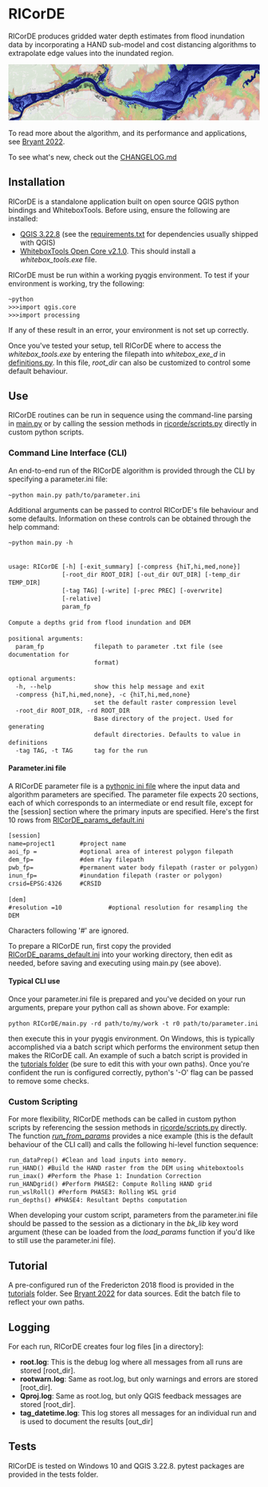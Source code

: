 # RICorDE
RICorDE produces gridded water depth estimates from flood inundation data by incorporating a HAND sub-model and cost distancing algorithms to extrapolate edge values into the inundated region. 

![img](/img/cover.png)

To read more about the algorithm, and its performance and applications, see [Bryant 2022](https://nhess.copernicus.org/articles/22/1437/2022/nhess-22-1437-2022.html).

To see what's new, check out the [CHANGELOG.md](CHANGELOG.md)

## Installation
RICorDE is a standalone application built on open source QGIS python bindings and WhiteboxTools.  Before using, ensure the following are installed:

- [QGIS 3.22.8](https://download.qgis.org/downloads/) (see the [requirements.txt](requirements.txt) for dependencies usually shipped with QGIS)
- [WhiteboxTools Open Core v2.1.0](https://www.whiteboxgeo.com/download-whiteboxtools/). This should install a _whitebox_tools.exe_ file. 

RICorDE must be run within a working pyqgis environment. To test if your environment is working, try the following:

    ~python
    >>>import qgis.core
    >>>import processing

If any of these result in an error, your environment is not set up correctly. 

Once you've tested your setup, tell RICorDE where to access the _whitebox_tools.exe_ by entering the filepath into  _whitebox_exe_d_ in [definitions.py](definitions.py). In this file, _root_dir_ can also be customized to control some default behaviour. 

## Use
RICorDE routines can be run in sequence using the command-line parsing in [main.py](main.py) or by calling the session methods in [ricorde/scripts.py](ricorde/scripts.py) directly in custom python scripts.

### Command Line Interface (CLI)
An end-to-end run of the RICorDE algorithm is provided through the CLI by specifying a parameter.ini file:

`~python main.py path/to/parameter.ini`

Additional arguments can be passed to control RICorDE's file behaviour and some defaults. Information on these controls can be obtained through the help command:

    ~python main.py -h

 
    usage: RICorDE [-h] [-exit_summary] [-compress {hiT,hi,med,none}]
                   [-root_dir ROOT_DIR] [-out_dir OUT_DIR] [-temp_dir TEMP_DIR]
                   [-tag TAG] [-write] [-prec PREC] [-overwrite]
                   [-relative]
                   param_fp

    Compute a depths grid from flood inundation and DEM

    positional arguments:
      param_fp              filepath to parameter .txt file (see documentation for
                            format)

    optional arguments:
      -h, --help            show this help message and exit
      -compress {hiT,hi,med,none}, -c {hiT,hi,med,none}
                            set the default raster compression level
      -root_dir ROOT_DIR, -rd ROOT_DIR
                            Base directory of the project. Used for generating
                            default directories. Defaults to value in definitions
      -tag TAG, -t TAG      tag for the run

 


#### Parameter.ini file

A RICorDE parameter file is a [pythonic ini file](https://docs.python.org/3/library/configparser.html#supported-ini-file-structure) where the input data and algorithm parameters are specified. The parameter file expects 20 sections, each of which corresponds to an intermediate or end result file, except for the [session] section where the primary inputs are specified. Here's the first 10 rows from [RICorDE_params_default.ini](RICorDE_params_default.ini) 

    [session]
    name=project1       #project name
    aoi_fp =            #optional area of interest polygon filepath
    dem_fp=             #dem rlay filepath
    pwb_fp=             #permanent water body filepath (raster or polygon)
    inun_fp=            #inundation filepath (raster or polygon)
    crsid=EPSG:4326     #CRSID

    [dem]
    #resolution =10             #optional resolution for resampling the DEM

Characters following '#' are ignored. 

To prepare a RICorDE run, first copy the provided [RICorDE_params_default.ini](RICorDE_params_default.ini) into your working directory, then edit as needed, before saving and executing using main.py (see above).

#### Typical CLI use

Once your parameter.ini file is prepared and you've decided on your run arguments, prepare your python call as shown above. For example:

`python RICorDE/main.py -rd path/to/my/work -t r0 path/to/parameter.ini`

then execute this in your pyqgis environment. On Windows, this is typically accomplished via a batch script which performs the environment setup then makes the RICorDE call. An example of such a batch script is provided in the [tutorials folder](tutorial\bryant2022_fred12\run_tutorial.bat) (be sure to edit this with your own paths). Once you're confident the run is configured correctly, python's '-O' flag can be passed to remove some checks. 

### Custom Scripting

For more flexibility, RICorDE methods can be called in custom python scripts by referencing the session methods in [ricorde/scripts.py](ricorde/scripts.py) directly. The function [_run_from_params_](ricorde/runrs.py) provides a nice example (this is the default behaviour of the CLI call) and calls the following hi-level function sequence: 

    run_dataPrep() #Clean and load inputs into memory.
    run_HAND() #Build the HAND raster from the DEM using whiteboxtools
    run_imax() #Perform the Phase 1: Inundation Correction
    run_HANDgrid() #Perform PHASE2: Compute Rolling HAND grid
    run_wslRoll() #Perform PHASE3: Rolling WSL grid
    run_depths() #PHASE4: Resultant Depths computation
    
When developing your custom script, parameters from the parameter.ini file should be passed to the session as a dictionary in the _bk_lib_ key word argument (these can be loaded from the _load_params_ function if you'd like to still use the parameter.ini file). 
## Tutorial

A pre-configured run of the Fredericton 2018 flood is provided in the [tutorials](tutorials\bryant2022_fred12) folder. See [Bryant 2022](https://nhess.copernicus.org/articles/22/1437/2022/nhess-22-1437-2022.html) for data sources. Edit the batch file to reflect your own paths. 

## Logging

For each run, RICorDE creates four log files [in a directory]:

- __root.log__: This is the debug log where all messages from all runs are stored [root_dir]. 
- __rootwarn.log__: Same as root.log, but only warnings and errors are stored [root_dir].
- __Qproj.log__: Same as root.log, but only QGIS feedback messages are stored [root_dir].
- __tag_datetime.log__: This log stores all messages for an individual run and is used to document the results [out_dir]

## Tests

RICorDE is tested on Windows 10 and QGIS 3.22.8. pytest packages are provided in the tests folder. 

